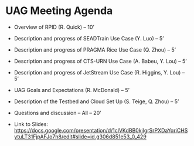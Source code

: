 # UAG Meeting Agenda

   * Overview of RPID (R. Quick) – 10’
   * Description and progress of SEADTrain Use Case (Y. Luo) – 5’
   * Description and progress of PRAGMA Rice Use Case (Q. Zhou) – 5’
   * Description and progress of CTS-URN Use Case (A. Babeu, Y. Lou) – 5’
   * Description and progress of JetStream Use Case (R. Higgins, Y. Lou) – 5’
   * UAG Goals and Expectations (R. McDonald) – 5’
   * Description of the Testbed and Cloud Set Up (S. Teige, Q. Zhou) – 5’
   * Questions and discussion – All – 20’
   
   * Link to Slides: https://docs.google.com/presentation/d/1clVKdBB0kjlgrSrPXDaYqriCHSytuLT31FjpAFJo7h8/edit#slide=id.g306d851e53_0_429
